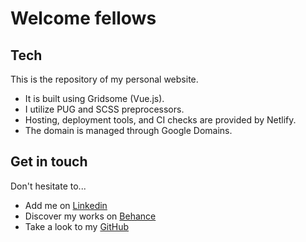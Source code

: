 # Welcome fellows

## Tech

This is the repository of my personal website.

- It is built using Gridsome (Vue.js).
- I utilize PUG and SCSS preprocessors.
- Hosting, deployment tools, and CI checks are provided by Netlify.
- The domain is managed through Google Domains.

## Get in touch

Don't hesitate to...

- Add me on [Linkedin](https://www.linkedin.com/in/bohns)
- Discover my works on [Behance](https://www.behance.net/alexisbohn)
- Take a look to my [GitHub](https://github.com/alexisbohns)